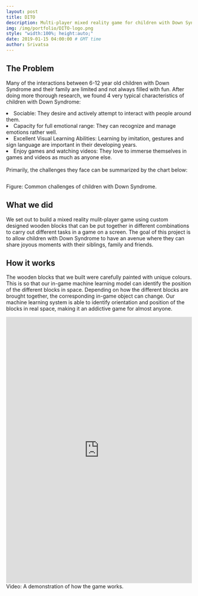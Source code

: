 ```yaml
---
layout: post
title: DITO
description: Multi-player mixed reality game for children with Down Syndrome
img: /img/portfolio/DITO-logo.png
style: "width:100%; height:auto;"
date: 2019-01-15 04:00:00 # GMT time
author: Srivatsa
---
```


<h2>The Problem</h2>

Many of the interactions between 6-12 year old children with Down Syndrome and
their family are limited and not always filled with fun. After doing more
thorough research, we found 4 very typical characteristics of children with Down
Syndrome:

<l>
<li>Sociable: They desire and actively attempt to interact with people around them.</li>
<li>Capacity for full emotional range: They can recognize and manage emotions rather well.</li>
<li>Excellent Visual Learning Abilities: Learning by imitation, gestures and sign language are important in their developing years.</li>
<li>Enjoy games and watching videos: They love to immerse themselves in games and videos as much as anyone else.</li>
</l>
<br>
Primarily, the challenges they face can be summarized by the chart below:

<img class="center" src="{{ site.baseurl }}/img/portfolio/DITO-challenges.png" alt=""
title="dito-challenges"/>
<div class="col three caption">
    Figure: Common challenges of children with Down Syndrome.
</div>

<h2>What we did</h2>

We set out to build a mixed reality mulit-player game using custom designed wooden blocks
that can be put together in different combinations to carry out different tasks
in a game on a screen. The goal of this project is to allow children with Down
Syndrome to have an avenue where they can share joyous moments with their
siblings, family and friends.


<h2>How it works</h2>

The wooden blocks that we built were carefully painted with unique colours. This
is so that our in-game machine learning model can identify the position
of the different blocks in space. Depending on how the different blocks are
brought together, the corresponding in-game object can change. Our machine
learning system is able to identify orientation and position of the blocks in
real space, making it an addictive game for almost anyone.

<iframe src="https://drive.google.com/file/d/1GBzt4RXm04i1ZghCoUMmEzaBq-hUM-Yj/preview" width="100%" height="720" frameBorder="0"></iframe>
<div class="col three caption">
    Video: A demonstration of how the game works.
</div>
